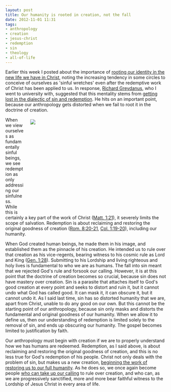 ```yaml
---
layout: post
title: Our humanity is rooted in creation, not the fall
date: 2012-11-01 11:31
tags:
- anthropology
- creation
- jesus-christ
- redemption
- sin
- theology
- all-of-life
---
```

<p>Earlier this week I posted about the importance of <a href="http://blog.jakebelder.com/post/you-are-not-a-sinful-wretch" target="_blank">rooting our identity in the new life we have in Christ</a>,  noting the increasing tendency in some circles to conceive of ourselves  as 'sinful wretches' even after the redemptive work of Christ has been  applied to us. In response, <a href="https://twitter.com/rgrydns" target="_blank">Richard Greydanus</a>, who I went to university with, suggested that this mentality stems from <a href="https://twitter.com/rgrydns/status/263608907019206656" target="_blank">getting lost in the dialectic of sin and redemption</a>. He hits on an important point, because our anthropology gets distorted when we fail to root it in the doctrine of creation.</p>
<div style="float: right; margin: 7px 1px 0px 20px; width: 425px; height: 288px;"><img src="https://dl.dropbox.com/u/3897986/Jake%20Blog%20Images/People%20walking%20blur.jpg" /></div>
<p>When  we view ourselves as fundamentally sinful beings, we see redemption as  only addressing our sinfulness. While this is certainly a key part of  the work of Christ (<a href="http://www.biblegateway.com/passage/?search=matt%201.21&amp;version=NIV1984" target="_blank">Matt. 1:21</a>), it severely limits the scope of salvation. Redemption is about reclaiming and  restoring the original goodness of creation (<a href="http://www.biblegateway.com/passage/?search=rom%208.20-21&amp;version=NIV1984" target="_blank">Rom. 8:20-21</a>, <a href="http://www.biblegateway.com/passage/?search=col%201.19-20&amp;version=NIV1984" target="_blank">Col.  1:19-20</a>), including our humanity.</p>
<p>When God created human beings, he made them in his image, and  established them as the pinnacle of his creation. He intended us to rule  over that creation as his vice-regents, bearing witness to his cosmic  rule as Lord and King (<a href="http://www.biblegateway.com/passage/?search=gen%201.28&amp;version=NIV1984" target="_blank">Gen. 1:28</a>). Submitting to his Lordship and living  righteous and holy lives is fundamental to who we are as humans. The  fall into sin meant that we rejected God's rule and forsook our  calling. However, it is at this point that the doctrine of creation  becomes so crucial, because sin does not have mastery over creation. Sin  is a parasite that attaches itself to God's good creation at every  point and seeks to distort and ruin it, but it cannot undo what God has  called good. It can mask it, it can obscure it, but it cannot undo it.  As I said last time, sin has so distorted humanity that we are, apart  from Christ, unable to do any good on our own. But this cannot be the  starting point of our anthropology, because sin only masks and  distorts the fundamental and original goodness of our humanity. When  we allow it to define us, then our understanding of redemption is  limited solely to the removal of sin, and ends up obscuring our  humanity. The gospel becomes limited to justification by faith.</p>

Our anthropology must begin with creation if we are to properly understand how we has humans are redeemed. Redemption, as I said above, is about reclaiming and  restoring the original goodness of creation, and this is no less true  for God's redemption of his people. Christ not only deals with the  problem of sin, but makes us a new creation, <a href="http://blog.jakebelder.com/post/redemption-enables-us-to-keep-being-human" target="_blank">beginning the work of restoring us to our full humanity</a>.  As he does so, we once again become people <a href="http://blog.jakebelder.com/post/how-the-covenant-of-creation-shapes-our-calling" target="_blank">who can take up our calling</a> to rule over creation, and who can, as we are progressively sanctified,  more and more bear faithful witness to the Lordship of Jesus Christ in  every area of life.
